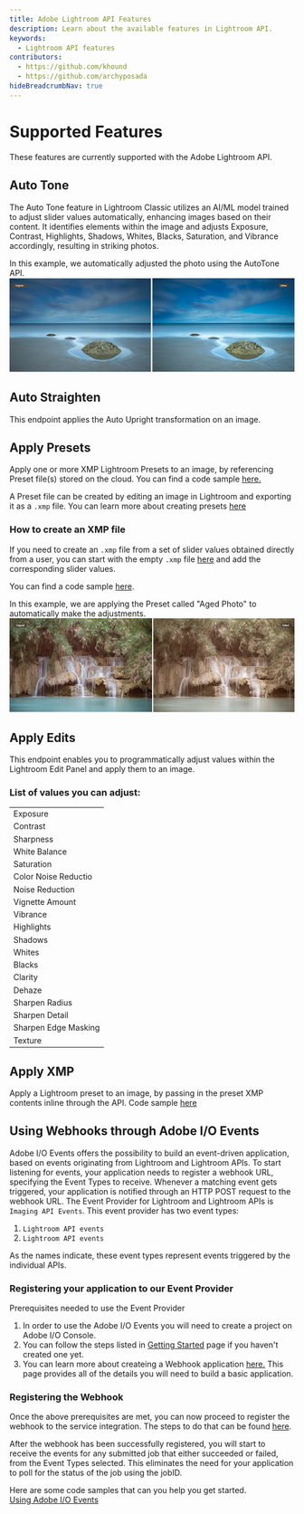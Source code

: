 ```yaml
---
title: Adobe Lightroom API Features 
description: Learn about the available features in Lightroom API.
keywords: 
  - Lightroom API features
contributors:
  - https://github.com/khound
  - https://github.com/archyposada
hideBreadcrumbNav: true
---
```


# Supported Features

These features are currently supported with the Adobe Lightroom API.

## Auto Tone

The Auto Tone feature in Lightroom Classic utilizes an AI/ML model trained to adjust slider values automatically, enhancing images based on their content. It identifies elements within the image and adjusts Exposure, Contrast, Highlights, Shadows, Whites, Blacks, Saturation, and Vibrance accordingly, resulting in striking photos.

In this example, we automatically adjusted the photo using the AutoTone API.
![alt image](./autotone_example.png?raw=true "Original Image")

## Auto Straighten

This endpoint applies the Auto Upright transformation on an image.

## Apply Presets

Apply one or more XMP Lightroom Presets to an image, by referencing Preset file(s) stored on the cloud. You can find a code sample [here.](../code-sample/index.md#apply-presets-to-an-image)

A Preset file can be created by editing an image in Lightroom and exporting it as a `.xmp` file. You can learn more about creating presets [here](https://creativecloud.adobe.com/en-LU/learn/lightroom-cc/web/create-your-own-presets)

### How to create an XMP file

If you need to create an `.xmp` file from a set of slider values obtained directly from a user, you can start with the empty `.xmp` file [here](https://github.com/AdobeDocs/cis-photoshop-api-docs/blob/main/sample-code/lr-sample-app/crs.xml) and add the corresponding slider values.

You can find a code sample [here](../code-sample/index.md#apply-edits-to-an-image).

In this example, we are applying the Preset called "Aged Photo" to automatically make the adjustments.
![alt image](./preset_example.png?raw=true "Original Image")

## Apply Edits

This endpoint enables you to programmatically adjust values within the Lightroom Edit Panel and apply them to an image.

### List of values you can adjust:

|                                   |
|---------------------------------- |
| Exposure                          |
| Contrast                          |
| Sharpness                         |
| White Balance                     |
| Saturation                        |
| Color Noise Reductio              |
| Noise Reduction                   |
| Vignette Amount                   |
| Vibrance                          |
| Highlights                        |
| Shadows                           |
| Whites                            |
| Blacks                            |
| Clarity                           |
| Dehaze                            |
| Sharpen Radius                    |
| Sharpen Detail                    |
| Sharpen Edge Masking              |
| Texture                           |

## Apply XMP

Apply a Lightroom preset to an image, by passing in the preset XMP contents inline through the API. Code sample [here](../code-sample/index.md#apply-xmp-to-an-image)

## Using Webhooks through Adobe I/O Events

Adobe I/O Events offers the possibility to build an event-driven application, based on events originating from Lightroom and Lightroom APIs. To start listening for events, your application needs to register a webhook URL, specifying the Event Types to receive. Whenever a matching event gets triggered, your application is notified through an HTTP POST request to the webhook URL.
The Event Provider for Lightroom and Lightroom APIs is `Imaging API Events`.
This event provider has two event types:

1. `Lightroom API events`
2. `Lightroom API events`

As the names indicate, these event types represent events triggered by the individual APIs.

### Registering your application to our Event Provider

Prerequisites needed to use the Event Provider

1. In order to use the Adobe I/O Events you will need to create a project on Adobe I/O Console.
2. You can follow the steps listed in [Getting Started](../../guides/get-started.md) page if you haven't created one yet.
3. You can learn more about createing a Webhook application [here.](https://www.adobe.io/apis/experienceplatform/events/docs.html#!adobedocs/adobeio-events/master/intro/webhooks_intro.md) This page provides all of the details you will need to build a basic application.

### Registering the Webhook

Once the above prerequisites are met, you can now proceed to register the webhook to the service integration. The steps to do that can be found [here](https://developer.adobe.com/events/docs/guides/#getting-started).

After the webhook has been successfully registered, you will start to receive the events for any submitted job that either succeeded or failed, from the Event Types selected. This eliminates the need for your application to poll for the status of the job using the jobID.

Here are some code samples that can you help you get started.  
[Using Adobe I/O Events](../code-sample/index.md#triggering-an-event-from-the-apis)